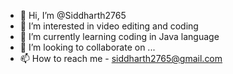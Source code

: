 - 👋 Hi, I’m @Siddharth2765
- 👀 I’m interested in video editing and coding
- 🌱 I’m currently learning coding in Java language
- 💞️ I’m looking to collaborate on ...
- 📫 How to reach me - siddharth2765@gmail.com

<!---
Siddharth2765/Siddharth2765 is a ✨ special ✨ repository because its `README.md` (this file) appears on your GitHub profile.
You can click the Preview link to take a look at your changes.
--->

